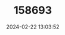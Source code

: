 ---
title: "158693"
category: "Platycnemis dealbata"
draft: false
date: 2024-02-22 13:03:52
languages:
  English: ["Ivory Featherleg"]
---